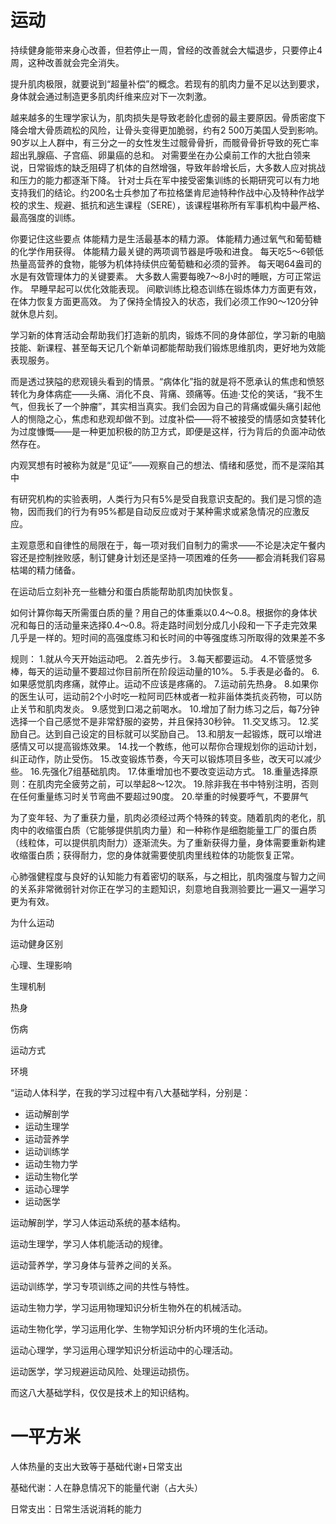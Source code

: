 

# 运动

持续健身能带来身心改善，但若停止一周，曾经的改善就会大幅退步，只要停止4周，这种改善就会完全消失。

提升肌肉极限，就要说到“超量补偿”的概念。若现有的肌肉力量不足以达到要求，身体就会通过制造更多肌肉纤维来应对下一次刺激。

越来越多的生理学家认为，肌肉损失是导致老龄化虚弱的最主要原因。骨质密度下降会增大骨质疏松的风险，让骨头变得更加脆弱，约有2 500万美国人受到影响。 90岁以上人群中，有三分之一的女性发生过髋骨骨折，而髋骨骨折导致的死亡率超出乳腺癌、子宫癌、卵巢癌的总和。
对需要坐在办公桌前工作的大批白领来说，日常锻炼的缺乏阻碍了机体的自然增强，导致年龄增长后，大多数人应对挑战和压力的能力都逐渐下降。 针对士兵在军中接受密集训练的长期研究可以有力地支持我们的结论。约200名士兵参加了布拉格堡肯尼迪特种作战中心及特种作战学校的求生、规避、抵抗和逃生课程（SERE），该课程堪称所有军事机构中最严格、最高强度的训练。

你要记住这些要点 体能精力是生活最基本的精力源。 体能精力通过氧气和葡萄糖的化学作用获得。 体能精力最关键的两项调节器是呼吸和进食。 每天吃5～6顿低热量高营养的食物，能够为机体持续供应葡萄糖和必须的营养。 每天喝64盎司的水是有效管理体力的关键要素。 大多数人需要每晚7～8小时的睡眠，方可正常运作。 早睡早起可以优化效能表现。 间歇训练比稳态训练在锻炼体力方面更有效，在体力恢复方面更高效。 为了保持全情投入的状态，我们必须工作90～120分钟就休息片刻。

学习新的体育活动会帮助我们打造新的肌肉，锻炼不同的身体部位，学习新的电脑技能、新课程、甚至每天记几个新单词都能帮助我们锻炼思维肌肉，更好地为效能表现服务。

而是透过狭隘的悲观镜头看到的情景。“病体化”指的就是将不愿承认的焦虑和愤怒转化为身体病症——头痛、消化不良、背痛、颈痛等。伍迪·艾伦的笑话，“我不生气，但我长了一个肿瘤”，其实相当真实。我们会因为自己的背痛或偏头痛引起他人的恻隐之心，焦虑和悲观却做不到。过度补偿——将不被接受的情感如贪婪转化为过度慷慨——是一种更加积极的防卫方式，即便是这样，行为背后的负面冲动依然存在。

内观冥想有时被称为就是“见证”——观察自己的想法、情绪和感觉，而不是深陷其中

有研究机构的实验表明，人类行为只有5%是受自我意识支配的。我们是习惯的造物，因而我们的行为有95%都是自动反应或对于某种需求或紧急情况的应激反应。

主观意愿和自律性的局限在于，每一项对我们自制力的需求——不论是决定午餐内容还是控制挫败感，制订健身计划还是坚持一项困难的任务——都会消耗我们容易枯竭的精力储备。

在运动后立刻补充一些糖分和蛋白质能帮助肌肉加快恢复。

如何计算你每天所需蛋白质的量？用自己的体重乘以0.4～0.8。根据你的身体状况和每日的活动量来选择0.4～0.8。将走路时间划分成几小段和一下子走完效果几乎是一样的。短时间的高强度练习和长时间的中等强度练习所取得的效果差不多

规则： 1.就从今天开始运动吧。 2.首先步行。 3.每天都要运动。 4.不管感觉多棒，每天的运动量不要超过你目前所在阶段运动量的10%。 5.手表是必备的。 6.如果感觉肌肉疼痛，就停止。运动不应该是疼痛的。 7.运动前先热身。 8.如果你的医生认可，运动前2个小时吃一粒阿司匹林或者一粒非甾体类抗炎药物，可以防止关节和肌肉发炎。 9.感觉到口渴之前喝水。 10.增加了耐力练习之后，每7分钟选择一个自己感觉不是非常舒服的姿势，并且保持30秒钟。 11.交叉练习。 12.奖励自己。达到自己设定的目标就可以奖励自己。 13.和朋友一起锻炼，既可以增进感情又可以提高锻炼效果。 14.找一个教练，他可以帮你合理规划你的运动计划，纠正动作，防止受伤。 15.改变锻炼节奏，今天可以锻炼项目多些，改天可以减少些。 16.先强化7组基础肌肉。 17.体重增加也不要改变运动方式。 18.重量选择原则：在肌肉完全疲劳之前，可以举起8～12次。 19.除非我在书中特别注明，否则在任何重量练习时关节弯曲不要超过90度。 20.举重的时候要呼气，不要屏气

为了变年轻、为了重获力量，肌肉必须经过两个特殊的转变。随着肌肉的老化，肌肉中的收缩蛋白质（它能够提供肌肉力量）和一种称作是细胞能量工厂的蛋白质（线粒体，可以提供肌肉耐力）逐渐流失。为了重新获得力量，身体需要重新构建收缩蛋白质；获得耐力，您的身体就需要使肌肉里线粒体的功能恢复正常。

心肺强健程度与良好的认知能力有着密切的联系，与之相比，肌肉强度与智力之间的关系非常微弱针对你正在学习的主题知识，刻意地自我测验要比一遍又一遍学习更为有效。

为什么运动

运动健身区别

心理、生理影响

生理机制

热身

伤病

运动方式

环境



“运动人体科学，在我的学习过程中有八大基础学科，分别是：

- 运动解剖学
- 运动生理学
- 运动营养学
- 运动训练学
- 运动生物力学
- 运动生物化学
- 运动心理学
- 运动医学

运动解剖学，学习人体运动系统的基本结构。

运动生理学，学习人体机能活动的规律。

运动营养学，学习身体与营养之间的关系。

运动训练学，学习专项训练之间的共性与特性。

运动生物力学，学习运用物理知识分析生物外在的机械活动。

运动生物化学，学习运用化学、生物学知识分析内环境的生化活动。

运动心理学，学习运用心理学知识分析运动中的心理活动。

运动医学，学习规避运动风险、处理运动损伤。

而这八大基础学科，仅仅是技术上的知识结构。



# 一平方米

人体热量的支出大致等于基础代谢+日常支出

基础代谢：人在静息情况下的能量代谢（占大头）

日常支出：日常生活说消耗的能力